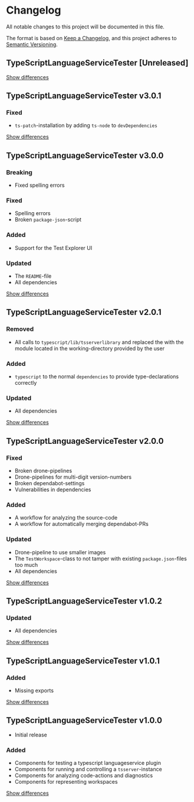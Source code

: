 # Changelog
All notable changes to this project will be documented in this file.

The format is based on [Keep a Changelog](https://keepachangelog.com/en/1.0.0/),
and this project adheres to [Semantic Versioning](https://semver.org/spec/v2.0.0.html).

## TypeScriptLanguageServiceTester [Unreleased]

[Show differences](https://github.com/manuth/TypeScriptLanguageServiceTester/compare/v3.0.1...dev)

## TypeScriptLanguageServiceTester v3.0.1
### Fixed
  - `ts-patch`-installation by adding `ts-node` to `devDependencies`

[Show differences](https://github.com/manuth/TypeScriptLanguageServiceTester/compare/v3.0.0...v3.0.1)

## TypeScriptLanguageServiceTester v3.0.0
### Breaking
  - Fixed spelling errors

### Fixed
  - Spelling errors
  - Broken `package-json`-script

### Added
  - Support for the Test Explorer UI

### Updated
  - The `README`-file
  - All dependencies

[Show differences](https://github.com/manuth/TypeScriptLanguageServiceTester/compare/v2.0.1...v3.0.0)

## TypeScriptLanguageServiceTester v2.0.1
### Removed
  - All calls to `typescript/lib/tsserverlibrary` and replaced the with the module located in the working-directory provided by the user

### Added
  - `typescript` to the normal `dependencies` to provide type-declarations correctly

### Updated
  - All dependencies

[Show differences](https://github.com/manuth/TypeScriptLanguageServiceTester/compare/v2.0.0...v2.0.1)

## TypeScriptLanguageServiceTester v2.0.0
### Fixed
  - Broken drone-pipelines
  - Drone-pipelines for multi-digit version-numbers
  - Broken dependabot-settings
  - Vulnerabilities in dependencies

### Added
  - A workflow for analyzing the source-code
  - A workflow for automatically merging dependabot-PRs

### Updated
  - Drone-pipeline to use smaller images
  - The `TestWorkspace`-class to not tamper with existing `package.json`-files too much
  - All dependencies

[Show differences](https://github.com/manuth/TypeScriptLanguageServiceTester/compare/v1.0.2...v2.0.0)

## TypeScriptLanguageServiceTester v1.0.2
### Updated
  - All dependencies

[Show differences](https://github.com/manuth/TypeScriptLanguageServiceTester/compare/v1.0.1...v1.0.2)

## TypeScriptLanguageServiceTester v1.0.1
### Added
  - Missing exports

[Show differences](https://github.com/manuth/TypeScriptLanguageServiceTester/compare/v1.0.0...v1.0.1)

## TypeScriptLanguageServiceTester v1.0.0
  - Initial release

### Added
  - Components for testing a typescript languageservice plugin
  - Components for running and controlling a `tsserver`-instance
  - Components for analyzing code-actions and diagnostics
  - Components for representing workspaces

[Show differences](https://github.com/manuth/TypeScriptLanguageServiceTester/compare/c0889d1f557682b8435ce19467fcf16ef78be45c...v1.0.0)
